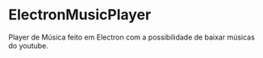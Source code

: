 # ElectronMusicPlayer
Player de Música feito em Electron com a possibilidade de baixar músicas do youtube.
